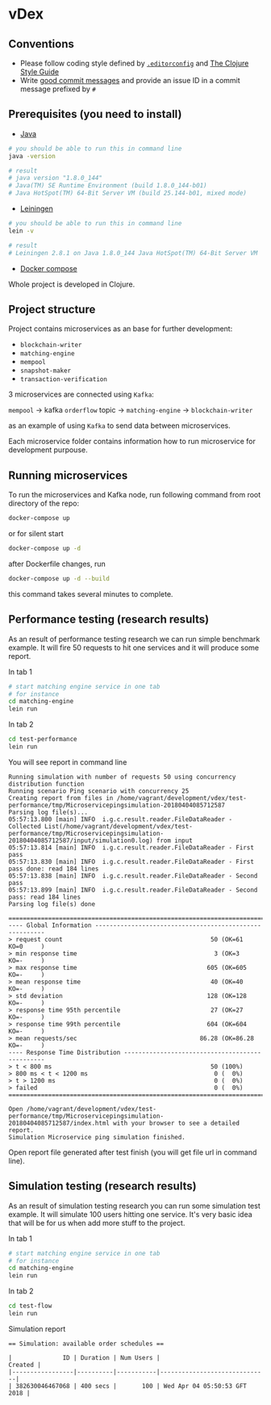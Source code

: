 # vDex #


## Conventions

* Please follow coding style defined by [`.editorconfig`](http://editorconfig.org)
 and [The Clojure Style Guide](https://github.com/bbatsov/clojure-style-guide)
* Write [good commit messages](https://chris.beams.io/posts/git-commit/)
 and provide an issue ID in a commit message prefixed by `#`


## Prerequisites (you need to install)

* [Java](http://www.oracle.com/technetwork/java/javase/downloads/jdk8-downloads-2133151.html)
```bash
# you should be able to run this in command line
java -version

# result
# java version "1.8.0_144"
# Java(TM) SE Runtime Environment (build 1.8.0_144-b01)
# Java HotSpot(TM) 64-Bit Server VM (build 25.144-b01, mixed mode)
```
* [Leiningen](https://leiningen.org/)
```bash
# you should be able to run this in command line
lein -v

# result
# Leiningen 2.8.1 on Java 1.8.0_144 Java HotSpot(TM) 64-Bit Server VM
```
* [Docker compose](https://docs.docker.com/compose/install/)

Whole project is developed in Clojure.

## Project structure

Project contains microservices as an base for further development:

- `blockchain-writer`
- `matching-engine`
- `mempool`
- `snapshot-maker`
- `transaction-verification`

3 microservices are connected using `Kafka`:

`mempool` -> kafka `orderflow` topic -> `matching-engine`
                                     -> `blockchain-writer`

as an example of using `Kafka` to send data between microservices.

Each microservice folder contains information how to run microservice for development purpouse.

## Running microservices ##

To run the microservices and Kafka node, run following command from root directory of the repo:

```sh
docker-compose up
```

or for silent start

```sh
docker-compose up -d
```

after Dockerfile changes, run

```sh
docker-compose up -d --build
```

this command takes several minutes to complete.

## Performance testing (research results)

As an result of performance testing research we can run simple benchmark example. It will fire 50 requests to hit one services and it will produce some report.

In tab 1
```bash
# start matching engine service in one tab
# for instance
cd matching-engine
lein run
```

In tab 2
```bash
cd test-performance
lein run
```

You will see report in command line

```
Running simulation with number of requests 50 using concurrency distribution function
Running scenario Ping scenario with concurrency 25
Creating report from files in /home/vagrant/development/vdex/test-performance/tmp/Microservicepingsimulation-20180404085712587
Parsing log file(s)...
05:57:13.800 [main] INFO  i.g.c.result.reader.FileDataReader - Collected List(/home/vagrant/development/vdex/test-performance/tmp/Microservicepingsimulation-20180404085712587/input/simulation0.log) from input
05:57:13.814 [main] INFO  i.g.c.result.reader.FileDataReader - First pass
05:57:13.830 [main] INFO  i.g.c.result.reader.FileDataReader - First pass done: read 184 lines
05:57:13.838 [main] INFO  i.g.c.result.reader.FileDataReader - Second pass
05:57:13.899 [main] INFO  i.g.c.result.reader.FileDataReader - Second pass: read 184 lines
Parsing log file(s) done

================================================================================
---- Global Information --------------------------------------------------------
> request count                                         50 (OK=61     KO=0     )
> min response time                                      3 (OK=3      KO=-     )
> max response time                                    605 (OK=605    KO=-     )
> mean response time                                    40 (OK=40     KO=-     )
> std deviation                                        128 (OK=128    KO=-     )
> response time 95th percentile                         27 (OK=27     KO=-     )
> response time 99th percentile                        604 (OK=604    KO=-     )
> mean requests/sec                                  86.28 (OK=86.28  KO=-     )
---- Response Time Distribution ------------------------------------------------
> t < 800 ms                                            50 (100%)
> 800 ms < t < 1200 ms                                   0 (  0%)
> t > 1200 ms                                            0 (  0%)
> failed                                                 0 (  0%)
================================================================================

Open /home/vagrant/development/vdex/test-performance/tmp/Microservicepingsimulation-20180404085712587/index.html with your browser to see a detailed report.
Simulation Microservice ping simulation finished.
```

Open report file generated after test finish (you will get file url in command line).

## Simulation testing (research results)

As an result of simulation testing research you can run some simulation test example. It will simulate 100 users hitting one service. It's very basic idea that will be for us when add more stuff to the project.

In tab 1  
```bash
# start matching engine service in one tab
# for instance
cd matching-engine
lein run
```

In tab 2
```bash
cd test-flow
lein run
```

Simulation report
```
== Simulation: available order schedules ==

|              ID | Duration | Num Users |                      Created |
|-----------------|----------|-----------|------------------------------|
| 382630046467068 | 400 secs |       100 | Wed Apr 04 05:50:53 GFT 2018 |

```
